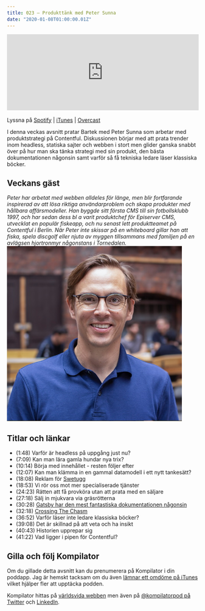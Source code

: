 ```yaml
---
title: 023 – Produkttänk med Peter Sunna
date: "2020-01-08T01:00:00.01Z"
---
```


<iframe height="200px" width="100%" frameborder="no" scrolling="no" seamless src="https://player.simplecast.com/016d202c-1863-48fa-a7db-b99ff07c6e76?dark=false"></iframe>

Lyssna på [Spotify](https://open.spotify.com/show/3yUXDikALYz3dDYhmKaXRs) | [iTunes](https://podcasts.apple.com/se/podcast/kompilator/id1455198510) | [Overcast](https://overcast.fm/itunes1455198510/kompilator)

I denna veckas avsnitt pratar Bartek med Peter Sunna som arbetar med produktstrategi på Contentful. Diskussionen börjar med att prata trender inom headless, statiska sajter och webben i stort men glider ganska snabbt över på hur man ska tänka strategi med sin produkt, den bästa dokumentationen någonsin samt varför så få tekniska ledare läser klassiska böcker.

## Veckans gäst
_Peter har arbetat med webben alldeles för länge, men blir fortfarande inspirerad av att lösa riktiga användarproblem och skapa produkter med hållbara affärsmodeller. Han byggde sitt första CMS till sin fotbollsklubb 1997, och har sedan dess bl a varit produktchef för Episerver CMS, utvecklat en populär fiskeapp, och nu senast lett produktteamet på Contentful i Berlin. När Peter inte skissar på en whiteboard gillar han att fiska, spela discgolf eller njuta av myggen tillsammans med familjen på en avlägsen hjortronmyr någonstans i Tornedalen._
![Bild på Peter Sunna](./peter-sunna.jpg)

## Titlar och länkar
- (1:48) Varför är headless på uppgång just nu?
- (7:09) Kan man lära gamla hundar nya trix? 
- (10:14) Börja med innehållet - resten följer efter
- (12:07) Kan man klämma in en gammal datamodell i ett nytt tankesätt?
- (18:08) Reklam för [Swetugg](https://swetugg.se)
- (18:53) Vi rör oss mot mer specialiserade tjänster
- (24:23) Rätten att få provköra utan att prata med en säljare
- (27:18) Sälj in mjukvara via gräsrötterna
- (30:28) [Gatsby har den mest fantastiska dokumentationen någonsin](https://www.gatsbyjs.org/docs/convincing-others/)
- (32:18) [Crossing The Chasm](https://en.wikipedia.org/wiki/Crossing_the_Chasm)
- (36:52) Varför läser inte ledare klassiska böcker?
- (39:08) Det är skillnad på att veta och ha insikt
- (40:43) Historien upprepar sig
- (41:22) Vad ligger i pipen för Contentful?  

## Gilla och följ Kompilator

Om du gillade detta avsnitt kan du prenumerera på Kompilator i din poddapp. Jag är hemskt tacksam om du även [lämnar ett omdöme på iTunes](https://podcasts.apple.com/se/podcast/kompilator/id1455198510?mt=2) vilket hjälper fler att upptäcka podden.

Kompilator hittas på [världsvida webben](https://kompilator.se) men även på [@kompilatorpod på Twitter](https://twitter.com/kompilatorpod) och [LinkedIn](https://www.linkedin.com/company/kompilator).
